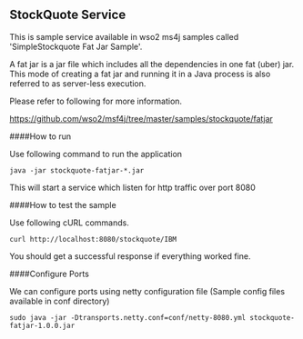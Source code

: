 StockQuote Service
------------------

This is sample service available in wso2 ms4j samples called 'SimpleStockquote Fat Jar Sample'. 

A fat jar is a jar file which includes all the dependencies in one fat (uber) jar. 
This mode of creating a fat jar and running it in a Java process is also referred to as server-less execution.


Please refer to following for more information.
  
  https://github.com/wso2/msf4j/tree/master/samples/stockquote/fatjar
    

####How to run

Use following command to run the application

```
java -jar stockquote-fatjar-*.jar
```

This will start a service which listen for http traffic over port 8080


####How to test the sample 

Use following cURL commands.

```
curl http://localhost:8080/stockquote/IBM
```

You should get a successful response if everything worked fine.


####Configure Ports


We can configure ports using  netty configuration file (Sample config files available in conf directory)

```
sudo java -jar -Dtransports.netty.conf=conf/netty-8080.yml stockquote-fatjar-1.0.0.jar
```
